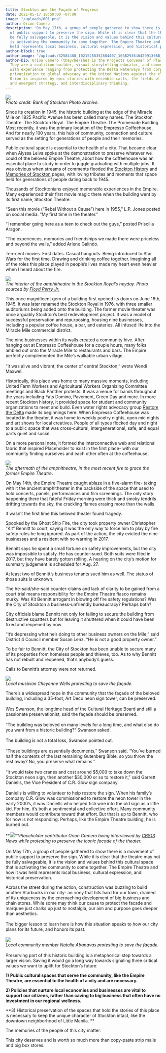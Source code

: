 ```yaml
---
title: Stockton and the Façade of Progress
date: 2021-05-17 18:59:00 -07:00
image: "/uploads/001.png"
author: Orion Camero
description: 'On May 17th, a group of people gathered to show there is a movement
  of public support to preserve the sign. While it is clear that the theatre may not
  be fully salvageable, it is the vision and values behind this cultural space that
  is activating the community to come together. The Empire Theatre and how it was
  held represents local business, cultural expression, and historical preservation. '
author-block: true
author-image: "/uploads/32584480_10215255352884407_1038293646429913088_o.jpg"
author-bio: Orion Camero (they/he/she) is the Projects Convener of Placeholder Magazine.
  They are a coalition-builder, visual storytelling educator, and community organizer
  with experience ranging from protecting the Delta waterways from corporate water
  privatization to global advocacy at the United Nations against the climate crisis.
  Orion is inspired by epic stories with ensemble casts, the fields of spiritual ecology
  and emergent strategy, and interdisciplinary thinking.
---
```


**![](https://lh3.googleusercontent.com/3JwTw1UNc5yCibeK9Uvlr1H8MkjuNeCq5NKffzM5WBpUa05chWK5-7dL1bCB3NuCKk_tdXALxntAYVM4KW-dps5NMbxK3a1q97DFwfwSvzZlcs_QG8JIKXMOlYi-QfnMMs6DTKSw)**\
*Photo credit: Bank of Stockton Photo Archive.*

Since its creation in 1945, the historic building at the edge of the Miracle Mile on 1825 Pacific Avenue has been called many names. The Stockton Theatre. The Stockton Royal. The Empire Theatre. The Promenade Building. Most recently, it was the primary location of the Empresso Coffeehouse. And for nearly 100 years, this hub of community, connection and culture served as the setting for generations of people and their memories.

Public cultural space is essential to the health of a city. That became clear when Alyssa Leiva spoke at the demonstration to preserve whatever we could of the beloved Empire Theatre, about how the coffeehouse was an essential place to study in order to juggle graduating with multiple jobs. It was obvious when streams of comments flooded the [Stockton History](https://www.facebook.com/groups/stocktonhistory) and [Memories of Stockton](https://www.facebook.com/groups/225948760841919) pages, with loving tributes and moments that space held for generations of people dating back to 1945. 

Thousands of Stocktonians enjoyed memorable experiences in the Empire. Many experienced their first movie magic there when the building went by its first name, Stockton Theatre.

“Seen this movie (“Rebel Without a Cause”) here in 1955,” L.P. Jones posted on social media. “My first time in the theater.”

“I remember going here as a teen to check out the guys,” posted Priscilla Aragon.

“The experiences, memories and friendships we made there were priceless and beyond the walls,” added Arlene Galindo.

Ten-cent movies. First dates. Casual hangouts. Being introduced to Star Wars for the first time. Drawing and drinking coffee together. Imagining all of the roles this place played in people’s lives made my heart even heavier when I heard about the fire.

**![](https://lh4.googleusercontent.com/ecxrhc9Rz-12JpjUtxwebzicHnPFoFigdO5lyjHfLAfn_rNdAYXBKXYv-uRiBaIpPVnjG32Z5QyBNvkjLYfyvU3zgEjNnRl_oHFuL2nAZzIoIwRT6ii1vX_uebCRPmHdZS2LsU3N)**\
*The interior of the amphitheatre in the Stockton Royal’s heyday. Photo sourced by [Floyd Perry Jr.](https://bobwilkinsthemanbehindthecigar.blogspot.com/2007/04/history-and-pictures-of-stockton-royal.html?m=1&fbclid=IwAR3Lo_bRV_620aod7KpMuanPNt5neAznmjyQWeUaCnHDemuH7aMaLyChjtE)*

This once magnificent gem of a building first opened its doors on June 16th, 1945. It was later renamed the Stockton Royal in 1976, with three smaller auditoriums being added onto the building. The former movie theater was once arguably Stockton’s best redevelopment project. It was a model of successful preservation and repurposing, housing nine businesses, including a popular coffee house, a bar, and eateries. All infused life into the Miracle Mile commercial district.	

The nine businesses within its walls created a community hive. After hanging out at Empresso Coffeehouse for a couple hours, many folks ambled out onto the Miracle Mile to restaurants and bars. The Empire perfectly complemented the Mile’s walkable urban village.\
\
“It was alive and vibrant, the center of central Stockton,” wrote Wendi Maxwell.

Historically, this place was home to many massive moments, including United Farm Workers and Agricultural Workers Organizing Committee meetings and Black Panther protests. It was a venue for bands throughout the years including Fats Domino, Pavement, Green Day and more. In more recent Stockton history, it provided space for student and community organizations to meet and build. Even water rights advocacy group [Restore the Delta](http://restorethedelta.org/) made its beginnings here. When Empresso Coffeehouse was located in the theater, it was home to weekly poetry nights, open mic nights and art shows for local creatives. People of all types flocked day and night to a public space that was cross-cultural, intergenerational, safe, and equal parts quiet and social.

On a more personal note, it formed the interconnective web and relational fabric that inspired Placeholder to exist in the first place- with our community finding ourselves and each other often at the coffeehouse.

**![](https://lh5.googleusercontent.com/oWX4OPc6Uf9T6dzAvr9hXfthQEkUEojGBMVhsRlhkGvvFPAvJAc5GCwsbCm0F40qzb-YtGtkRul3xSUhIIOqmif3cJrrQtq815cbuC20Vpqc_w7dN340gXHvrIDyusyXlv1DcEpV)**\
*The aftermath of the amphitheatre, in the most recent fire to grace the former Empire Theatre.*

On May 14th, the Empire Theatre caught ablaze in a five-alarm fire- taking with it the ancient amphitheater in the backside of the space that used to hold concerts, panels, performances and film screenings. The only story happening there that fateful Friday morning were thick and smoky tendrils drifting towards the sky, the crackling flames erasing more than the walls.

It wasn’t the first time this beloved theater found tragedy.

Spooked by the Ghost Ship Fire, the city took property owner Christopher “Kit” Bennitt to court, saying it was the only way to force him to play by fire safety rules he long ignored. As part of the action, the city evicted the nine businesses and a resident with no warning in 2017. 

Bennitt says he spent a small fortune on safety improvements, but the city was impossible to satisfy. He has counter-sued. Both suits were filed in 2017, but they have barely gotten rolling. A hearing on the city’s motion for summary judgement is scheduled for Aug. 27.

At least two of Bennitt’s business tenants sued him as well. The status of those suits is unknown.

The he-said/she-said counter-claims and lack of clarity to be gained from a court trial means responsibility for the Empire Theatre fiasco remains murky. Was Kit Bennitt arrogant in blowing off fire safety regulations? Was the City of Stockton a business-unfriendly bureaucracy? Perhaps both?

City officials blame Bennitt not only for failing to secure the building from destructive squatters but for leaving it shuttered when it could have been fixed and reopened by now.

“It’s depressing what he’s doing to other business owners on the Mile,” said District 4 Council member Susan Lenz. “He is not a good property owner.”

To be fair to Bennitt, the City of Stockton has been unable to secure many of its properties from homeless people and thieves, too. As to why Bennitt has not rebuilt and reopened, that’s anybody’s guess. 

Calls to Bennitt’s attorney were not returned.

**![](https://lh5.googleusercontent.com/YEj1czhnx037q_lVclXMyPk0CGuNB561eAG2Ee1EuCGV8wdvStJoRsemQ6ALxMMp6SfpIoko4u5QbshPgrR9zM57tfxS06nt8_t8QmJeS4jxR8otRIvScJb1X97fNWk64_BlgEcZ)**\
*Local musician Cheyenne Wells protesting to save the façade.*

There’s a widespread hope in the community that the façade of the beloved building, including a 35-foot, Art Deco neon sign tower, can be preserved.\
\
Wes Swanson, the longtime head of the Cultural Heritage Board and still a passionate preservationist, said the façade should be preserved.\
\
“The building was beloved on many levels for a long time, and what else do you want from a historic building?” Swanson asked.\
\
The building is not a total loss, Swanson pointed out.\
\
“These buildings are essentially documents,” Swanson said. “You’ve burned half the contents of the last remaining Gutenberg Bible, so you throw the rest away? No, you preserve what remains.”\
\
“It would take two cranes and cost around $5,000 to take down the Stockton neon sign, then another $30,000 or so to restore it,” said Garrett Daniells, the Vice President of C.R. Glow sign company.\
\
Daniells is willing to volunteer to help restore the sign. When his family’s company C.R. Glow was commissioned to restore the neon tower in the early 2000’s, it was Daniells who helped fish wire into the old sign as a little kid. For him, it’s both a sentimental and collective effort. Many community members would contribute toward that effort. But that is up to Bennitt, who for now is not responding. Perhaps, like the Empire Theatre building, he is burned out.\
\
**![](https://lh6.googleusercontent.com/fCRxuPnAGvFM3gQG7nBHAfMsBV66Scs5KeoCVAHe3tL_SCMzGSQri0Dd_HkZ8WzDT0-_WlOYnnCuzDa7W1neR-AwZJWp7fQmH3HFpr0tZOOI8h3vzFx33vZlpd0pIJs5l-ZuIFi5)***Placeholder contributor Orion Camero being interviewed by [CBS13 News](https://sacramento.cbslocal.com/video/5594829-group-gathers-to-save-empire-theater-in-stockton/) while protesting to preserve the iconic facade of the theater.*\
\
On May 17th, a group of people gathered to show there is a movement of public support to preserve the sign. While it is clear that the theatre may not be fully salvageable, it is the vision and values behind this cultural space that is activating the community to come together. The Empire Theatre and how it was held represents local business, cultural expression, and historical preservation. 

Across the street during the action, construction was buzzing to build another Starbucks in our city- an irony that hits hard for our town, drained of its uniqueness by the encroaching development of big business and chain stores. While some may think our cause to protect the facade and marquee just chalks up just to nostalgia, our aim and purpose goes deeper than aesthetics.\
\
The bigger lesson to learn here is how this situation speaks to how our city plans for its future, and honors its past.\
\
**![](https://lh6.googleusercontent.com/Gx7EGT7fy2x5mQJZqqL91Ru62a19Rce-DnS5aDMQzmEm4mt6pdjjzAyI08eNM4lTtKY0LK2FipuPSfOoTDBq5LUoc8cAckFna1wN9wfcv1teHXwksqC001l3ikANE-SQoTUcAf7Z)**\
*Local community member Natalie Abanavas protesting to save the façade.*\
\
Preserving part of this historic building is a metaphorical step towards a larger vision. Saving it would go a long way towards signaling three critical values we want to uplift for Stockton’s future:

**1) Public cultural spaces that serve the community, like the Empire Theatre, are essential to the health of a city and are necessary.**

**2) Policies that nurture local economies and businesses are vital to support our citizens, rather than caving to big business that often have no investment in our regional wellness.**

**3) Historical preservation of the spaces that hold the stories of this place is necessary to keep the unique character of Stockton intact, like the downtown neighborhood of Little Manila. **

The memories of the people of this city matter. 

This city deserves and is worth so much more than copy-paste strip malls and big box stores.